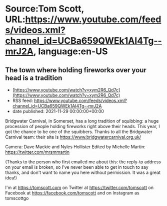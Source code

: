 # Source:Tom Scott, URL:https://www.youtube.com/feeds/videos.xml?channel_id=UCBa659QWEk1AI4Tg--mrJ2A, language:en-US

## The town where holding fireworks over your head is a tradition
 - [https://www.youtube.com/watch?v=xym2R6_Qd7c](https://www.youtube.com/watch?v=xym2R6_Qd7c)
 - RSS feed: https://www.youtube.com/feeds/videos.xml?channel_id=UCBa659QWEk1AI4Tg--mrJ2A
 - date published: 2021-11-29 00:00:00+00:00

Bridgwater Carnival, in Somerset, has a long tradition of squibbing: a huge procession of people holding fireworks right above their heads. This year, I got the chance to be one of the squibbers. Thanks to all the Bridgwater Carnival team: their site is https://www.bridgwatercarnival.org.uk/

Camera: Dave Mackie and Nyles Hollister
Edited by Michelle Martin: https://twitter.com/mrsmmartin

(Thanks to the person who first emailed me about this: the reply-to address on your email is broken, so I've never been able to get in touch to say thanks, and don't want to name you here without permission. It was a great idea!)

I'm at https://tomscott.com
on Twitter at https://twitter.com/tomscott
on Facebook at https://facebook.com/tomscott
and on Instagram as tomscottgo

